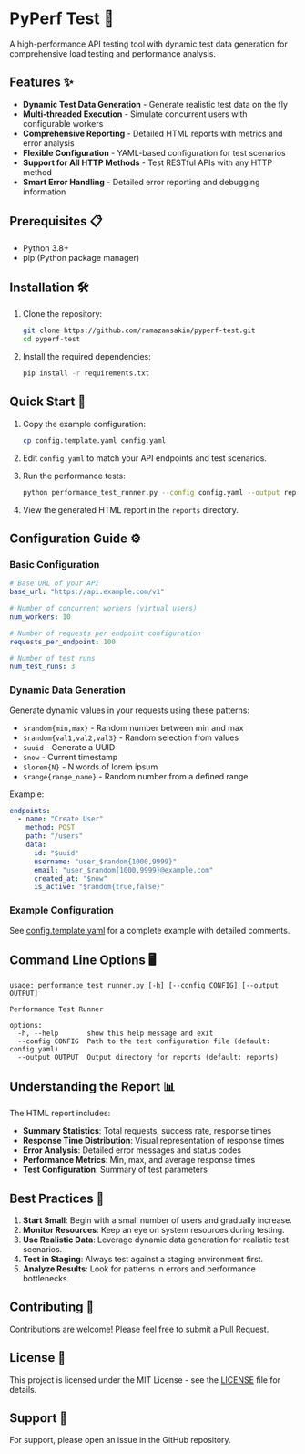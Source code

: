 # PyPerf Test 🚀

A high-performance API testing tool with dynamic test data generation for comprehensive load testing and performance analysis.

## Features ✨

- **Dynamic Test Data Generation** - Generate realistic test data on the fly
- **Multi-threaded Execution** - Simulate concurrent users with configurable workers
- **Comprehensive Reporting** - Detailed HTML reports with metrics and error analysis
- **Flexible Configuration** - YAML-based configuration for test scenarios
- **Support for All HTTP Methods** - Test RESTful APIs with any HTTP method
- **Smart Error Handling** - Detailed error reporting and debugging information

## Prerequisites 📋

- Python 3.8+
- pip (Python package manager)

## Installation 🛠️

1. Clone the repository:
   ```bash
   git clone https://github.com/ramazansakin/pyperf-test.git
   cd pyperf-test
   ```

2. Install the required dependencies:
   ```bash
   pip install -r requirements.txt
   ```

## Quick Start 🚀

1. Copy the example configuration:
   ```bash
   cp config.template.yaml config.yaml
   ```

2. Edit `config.yaml` to match your API endpoints and test scenarios.

3. Run the performance tests:
   ```bash
   python performance_test_runner.py --config config.yaml --output reports
   ```

4. View the generated HTML report in the `reports` directory.

## Configuration Guide ⚙️

### Basic Configuration

```yaml
# Base URL of your API
base_url: "https://api.example.com/v1"

# Number of concurrent workers (virtual users)
num_workers: 10

# Number of requests per endpoint configuration
requests_per_endpoint: 100

# Number of test runs
num_test_runs: 3
```

### Dynamic Data Generation

Generate dynamic values in your requests using these patterns:

- `$random{min,max}` - Random number between min and max
- `$random{val1,val2,val3}` - Random selection from values
- `$uuid` - Generate a UUID
- `$now` - Current timestamp
- `$lorem{N}` - N words of lorem ipsum
- `$range{range_name}` - Random number from a defined range

Example:
```yaml
endpoints:
  - name: "Create User"
    method: POST
    path: "/users"
    data:
      id: "$uuid"
      username: "user_$random{1000,9999}"
      email: "user_$random{1000,9999}@example.com"
      created_at: "$now"
      is_active: "$random{true,false}"
```

### Example Configuration

See [config.template.yaml](config.template.yaml) for a complete example with detailed comments.

## Command Line Options 🖥️

```
usage: performance_test_runner.py [-h] [--config CONFIG] [--output OUTPUT]

Performance Test Runner

options:
  -h, --help       show this help message and exit
  --config CONFIG  Path to the test configuration file (default: config.yaml)
  --output OUTPUT  Output directory for reports (default: reports)
```

## Understanding the Report 📊

The HTML report includes:

- **Summary Statistics**: Total requests, success rate, response times
- **Response Time Distribution**: Visual representation of response times
- **Error Analysis**: Detailed error messages and status codes
- **Performance Metrics**: Min, max, and average response times
- **Test Configuration**: Summary of test parameters

## Best Practices 📝

1. **Start Small**: Begin with a small number of users and gradually increase.
2. **Monitor Resources**: Keep an eye on system resources during testing.
3. **Use Realistic Data**: Leverage dynamic data generation for realistic test scenarios.
4. **Test in Staging**: Always test against a staging environment first.
5. **Analyze Results**: Look for patterns in errors and performance bottlenecks.

## Contributing 🤝

Contributions are welcome! Please feel free to submit a Pull Request.

## License 📄

This project is licensed under the MIT License - see the [LICENSE](LICENSE) file for details.

## Support 💬

For support, please open an issue in the GitHub repository.
